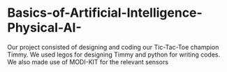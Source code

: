 # Basics-of-Artificial-Intelligence-Physical-AI-

Our project consisted of designing and coding our Tic-Tac-Toe champion Timmy. We used legos for designing Timmy and python for writing codes. 
We also made use of MODI-KIT for the relevant sensors
